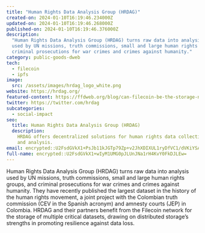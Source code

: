 ```yaml
---
title: "Human Rights Data Analysis Group (HRDAG)"
created-on: 2024-01-10T16:19:46.234000Z
updated-on: 2024-01-10T16:19:46.268000Z
published-on: 2024-01-10T16:19:46.376000Z
description:
  "Human Rights Data Analysis Group (HRDAG) turns raw data into analysis
  used by UN missions, truth commissions, small and large human rights groups, and
  criminal prosecutions for war crimes and crimes against humanity."
category: public-goods-dweb
tech:
  - filecoin
  - ipfs
image:
  src: /assets/images/hrdag_logo_white.png
website: https://hrdag.org/
featured-content: https://ffdweb.org/blog/can-filecoin-be-the-storage-network-for-human-rights-data/
twitter: https://twitter.com/hrdag
subcategories:
  - social-impact
seo:
  title: Human Rights Data Analysis Group (HRDAG)
  description:
    HRDAG offers decentralized solutions for human rights data collection
    and analysis.
email: encrypted::U2FsdGVkX1+PsJb11kJGTp79Zp+v2JhXDIXUL1ryDfVC1/dVKiYSAbCOkea93fKj
full-name: encrypted::U2FsdGVkX1+wIyM1UMG0pJLUnJNa1rH4KvY0FkDJLEw=
---
```


Human Rights Data Analysis Group (HRDAG) turns raw data into analysis used by UN missions, truth commissions, small and large human rights groups, and criminal prosecutions for war crimes and crimes against humanity. They have recently published the largest dataset in the history of the human rights movement, a joint project with the Colombian truth commission (CEV in the Spanish acronym) and amnesty courts (JEP) in Colombia. HRDAG and their partners benefit from the Filecoin network for the storage of multiple critical datasets, drawing on distributed storage’s strengths in promoting resilience against data loss.
